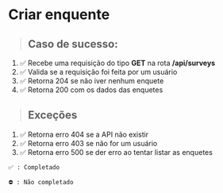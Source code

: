 
# Criar enquente

> ## Caso de sucesso:

1. ✅ Recebe uma requisição do tipo **GET** na rota **/api/surveys**
1. ✅ Valida se a requisição foi feita por um usuário
1. ✅ Retorna 204 se não iver nenhum enquete
1. ✅ Retorna 200 com os dados das enquetes

> ## Exceções

1. ✅ Retorna erro 404 se a API não existir
1. ✅ Retorna erro 403 se não for um usuário
1. ✅ Retorna erro 500 se der erro ao tentar listar as enquetes

```
✅ : Completado

⛔️ : Não completado
```

